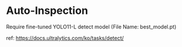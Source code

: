 # Auto-Inspection

Require fine-tuned YOLO11-L detect model (File Name: best_model.pt)

ref: https://docs.ultralytics.com/ko/tasks/detect/
